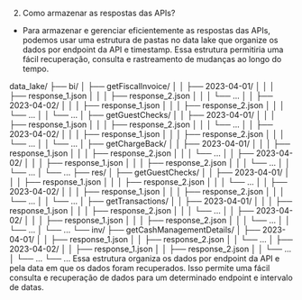 2.	Como armazenar as respostas das APIs?

* Para armazenar e gerenciar eficientemente as respostas das APIs, podemos usar uma estrutura de pastas no data lake que organize os dados por endpoint da API e timestamp. Essa estrutura permitiria uma fácil recuperação, consulta e rastreamento de mudanças ao longo do tempo.
  
data_lake/
├── bi/
│   ├── getFiscalInvoice/
│   │   ├── 2023-04-01/
│   │   │   ├── response_1.json
│   │   │   ├── response_2.json
│   │   │   └── ...
│   │   ├── 2023-04-02/
│   │   │   ├── response_1.json
│   │   │   ├── response_2.json
│   │   │   └── ...
│   │   └── ...
│   ├── getGuestChecks/
│   │   ├── 2023-04-01/
│   │   │   ├── response_1.json
│   │   │   ├── response_2.json
│   │   │   └── ...
│   │   ├── 2023-04-02/
│   │   │   ├── response_1.json
│   │   │   ├── response_2.json
│   │   │   └── ...
│   │   └── ...
│   ├── getChargeBack/
│   │   ├── 2023-04-01/
│   │   │   ├── response_1.json
│   │   │   ├── response_2.json
│   │   │   └── ...
│   │   ├── 2023-04-02/
│   │   │   ├── response_1.json
│   │   │   ├── response_2.json
│   │   │   └── ...
│   │   └── ...
│   └── ...
├── res/
│   ├── getGuestChecks/
│   │   ├── 2023-04-01/
│   │   │   ├── response_1.json
│   │   │   ├── response_2.json
│   │   │   └── ...
│   │   ├── 2023-04-02/
│   │   │   ├── response_1.json
│   │   │   ├── response_2.json
│   │   │   └── ...
│   │   └── ...
│   ├── getTransactions/
│   │   ├── 2023-04-01/
│   │   │   ├── response_1.json
│   │   │   ├── response_2.json
│   │   │   └── ...
│   │   ├── 2023-04-02/
│   │   │   ├── response_1.json
│   │   │   ├── response_2.json
│   │   │   └── ...
│   │   └── ...
│   └── ...
└── inv/
    ├── getCashManagementDetails/
    │   ├── 2023-04-01/
    │   │   ├── response_1.json
    │   │   ├── response_2.json
    │   │   └── ...
    │   ├── 2023-04-02/
    │   │   ├── response_1.json
    │   │   ├── response_2.json
    │   │   └── ...
    │   └── ...
    └── ...
Essa estrutura organiza os dados por endpoint da API e pela data em que os dados foram recuperados. Isso permite uma fácil consulta e recuperação de dados para um determinado endpoint e intervalo de datas.

